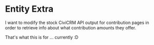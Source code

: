 # Entity Extra

I want to modify the stock CiviCRM API output for contribution pages in order to retrieve info about what contribution amounts they offer.

That's what this is for ... currently :D